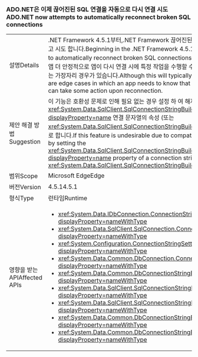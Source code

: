 ### <a name="adonet-now-attempts-to-automatically-reconnect-broken-sql-connections"></a><span data-ttu-id="05340-101">ADO.NET은 이제 끊어진된 SQL 연결을 자동으로 다시 연결 시도</span><span class="sxs-lookup"><span data-stu-id="05340-101">ADO.NET now attempts to automatically reconnect broken SQL connections</span></span>

|   |   |
|---|---|
|<span data-ttu-id="05340-102">설명</span><span class="sxs-lookup"><span data-stu-id="05340-102">Details</span></span>|<span data-ttu-id="05340-103">.NET Framework 4.5.1부터,.NET Framework 끊어진된 SQL 연결을 자동으로 다시 연결 하려고 시도 합니다.</span><span class="sxs-lookup"><span data-stu-id="05340-103">Beginning in the .NET Framework 4.5.1, the .NET Framework will attempt to automatically reconnect broken SQL connections.</span></span> <span data-ttu-id="05340-104">하지만 이렇게 하면 일반적으로 더욱 앱 더 안정적으로 앱이 다시 연결 시에 특정 작업을 수행할 수 있도록 연결이 손실 된 알아야 할 수 있는 가장자리 경우가 있습니다.</span><span class="sxs-lookup"><span data-stu-id="05340-104">Although this will typically make apps more reliable, there are edge cases in which an app needs to know that the connection was lost so that it can take some action upon reconnection.</span></span>|
|<span data-ttu-id="05340-105">제안 해결 방법</span><span class="sxs-lookup"><span data-stu-id="05340-105">Suggestion</span></span>|<span data-ttu-id="05340-106">이 기능은 호환성 문제로 인해 필요 없는 경우 설정 하 여 해제할 수 있습니다는 <xref:System.Data.SqlClient.SqlConnectionStringBuilder.ConnectRetryCount?displayProperty=name> 연결 문자열의 속성 (또는 <xref:System.Data.SqlClient.SqlConnectionStringBuilder?displayProperty=name>)을 0으로 합니다.</span><span class="sxs-lookup"><span data-stu-id="05340-106">If this feature is undesirable due to compatibility concerns, it can be disabled by setting the <xref:System.Data.SqlClient.SqlConnectionStringBuilder.ConnectRetryCount?displayProperty=name> property of a connection string (or <xref:System.Data.SqlClient.SqlConnectionStringBuilder?displayProperty=name>) to 0.</span></span>|
|<span data-ttu-id="05340-107">범위</span><span class="sxs-lookup"><span data-stu-id="05340-107">Scope</span></span>|<span data-ttu-id="05340-108">Microsoft Edge</span><span class="sxs-lookup"><span data-stu-id="05340-108">Edge</span></span>|
|<span data-ttu-id="05340-109">버전</span><span class="sxs-lookup"><span data-stu-id="05340-109">Version</span></span>|<span data-ttu-id="05340-110">4.5.1</span><span class="sxs-lookup"><span data-stu-id="05340-110">4.5.1</span></span>|
|<span data-ttu-id="05340-111">형식</span><span class="sxs-lookup"><span data-stu-id="05340-111">Type</span></span>|<span data-ttu-id="05340-112">런타임</span><span class="sxs-lookup"><span data-stu-id="05340-112">Runtime</span></span>|
|<span data-ttu-id="05340-113">영향을 받는 API</span><span class="sxs-lookup"><span data-stu-id="05340-113">Affected APIs</span></span>|<ul><li><xref:System.Data.IDbConnection.ConnectionString?displayProperty=nameWithType></li><li><xref:System.Data.SqlClient.SqlConnection.ConnectionString?displayProperty=nameWithType></li><li><xref:System.Configuration.ConnectionStringSettings.ConnectionString?displayProperty=nameWithType></li><li><xref:System.Data.Common.DbConnection.ConnectionString?displayProperty=nameWithType></li><li><xref:System.Data.Common.DbConnectionStringBuilder.ConnectionString?displayProperty=nameWithType></li><li><xref:System.Data.SqlClient.SqlConnectionStringBuilder.%23ctor?displayProperty=nameWithType></li><li><xref:System.Data.SqlClient.SqlConnectionStringBuilder.%23ctor(System.String)?displayProperty=nameWithType></li><li><xref:System.Data.Common.DbConnectionStringBuilder.%23ctor?displayProperty=nameWithType></li><li><xref:System.Data.Common.DbConnectionStringBuilder.%23ctor(System.Boolean)?displayProperty=nameWithType></li></ul>|

